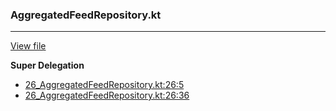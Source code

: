 ### AggregatedFeedRepository.kt
---
[View file](../../precision_analyzed/26_AggregatedFeedRepository.kt)

**Super Delegation**

 - [26_AggregatedFeedRepository.kt:26:5](../../precision_analyzed/26_AggregatedFeedRepository.kt#L26)
 - [26_AggregatedFeedRepository.kt:26:36](../../precision_analyzed/26_AggregatedFeedRepository.kt#L26)
